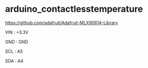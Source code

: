 # arduino_contactlesstemperature

https://github.com/adafruit/Adafruit-MLX90614-Library

VIN : +3.3V

GND : GND

SCL : A5

SDA : A4
